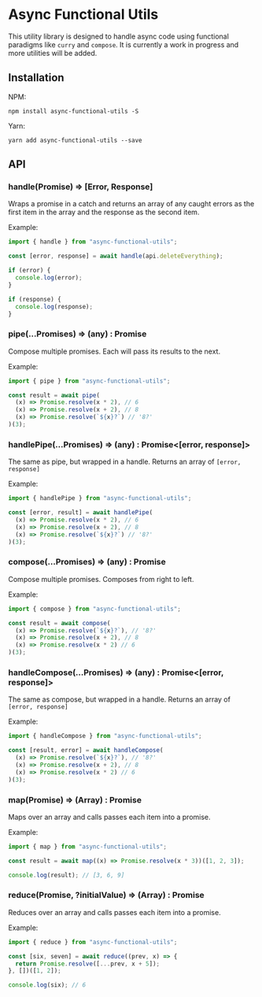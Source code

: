 # Async Functional Utils

This utility library is designed to handle async code using functional paradigms like `curry` and `compose`. It is currently a work in progress and more utilities will be added.

## Installation

NPM:

```
npm install async-functional-utils -S
```

Yarn:

```
yarn add async-functional-utils --save
```

## API

### handle(Promise<any>) => [Error, Response]

Wraps a promise in a catch and returns an array of any caught errors as the first item in the array and the response as the second item.

Example:

```js
import { handle } from "async-functional-utils";

const [error, response] = await handle(api.deleteEverything);

if (error) {
  console.log(error);
}

if (response) {
  console.log(response);
}
```

### pipe(...Promises<any>) => (any) : Promise<any>

Compose multiple promises. Each will pass its results to the next.

Example:

```js
import { pipe } from "async-functional-utils";

const result = await pipe(
  (x) => Promise.resolve(x * 2), // 6
  (x) => Promise.resolve(x + 2), // 8
  (x) => Promise.resolve(`${x}?`) // '8?'
)(3);
```

### handlePipe(...Promises<any>) => (any) : Promise<[error, response]>

The same as pipe, but wrapped in a handle. Returns an array of `[error, response]`

Example:

```js
import { handlePipe } from "async-functional-utils";

const [error, result] = await handlePipe(
  (x) => Promise.resolve(x * 2), // 6
  (x) => Promise.resolve(x + 2), // 8
  (x) => Promise.resolve(`${x}?`) // '8?'
)(3);
```

### compose(...Promises<any>) => (any) : Promise<any>

Compose multiple promises. Composes from right to left.

Example:

```js
import { compose } from "async-functional-utils";

const result = await compose(
  (x) => Promise.resolve(`${x}?`), // '8?'
  (x) => Promise.resolve(x + 2), // 8
  (x) => Promise.resolve(x * 2) // 6
)(3);
```

### handleCompose(...Promises<any>) => (any) : Promise<[error, response]>

The same as compose, but wrapped in a handle. Returns an array of `[error, response]`

Example:

```js
import { handleCompose } from "async-functional-utils";

const [result, error] = await handleCompose(
  (x) => Promise.resolve(`${x}?`), // '8?'
  (x) => Promise.resolve(x + 2), // 8
  (x) => Promise.resolve(x * 2) // 6
)(3);
```

### map(Promise) => (Array<any>) : Promise<response>

Maps over an array and calls passes each item into a promise.

Example:

```js
import { map } from "async-functional-utils";

const result = await map((x) => Promise.resolve(x * 3))([1, 2, 3]);

console.log(result); // [3, 6, 9]
```

### reduce(Promise, ?initialValue) => (Array<any>) : Promise<response>

Reduces over an array and calls passes each item into a promise.

Example:

```js
import { reduce } from "async-functional-utils";

const [six, seven] = await reduce((prev, x) => {
  return Promise.resolve([...prev, x + 5]);
}, [])([1, 2]);

console.log(six); // 6
```
